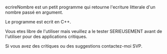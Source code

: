 ecrireNombre est un petit programme qui retourne l'ecriture litterale 
d'un nombre passé en argument.

Le programme est ecrit en C++.

Vous etes libre de l'utiliser mais veuillez a le tester SERIEUSEMENT 
avant de l'utiliser pour des applications critiques.

Si vous avez des critiques ou des suggestions contactez-moi SVP.
